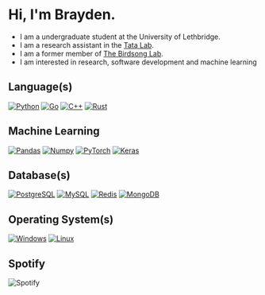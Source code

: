 # Hi, I'm Brayden.

- I am a undergraduate student at the University of Lethbridge.
- I am a research assistant in the [Tata Lab](https://tatalab.ca/).
- I am a former member of [The Birdsong Lab](http://david-logue.squarespace.com/).
- I am interested in research, software development and machine learning

## Language(s)

[![Python](https://img.shields.io/badge/Python-8ec07c?style=for-the-badge&logo=python&logoColor=fe8019&color=282828)](https://github.com/braycarlson)
[![Go](https://img.shields.io/badge/Go-8ec07c?style=for-the-badge&logo=go&logoColor=fe8019&color=282828)](https://github.com/braycarlson)
[![C++](https://img.shields.io/badge/C++-8ec07c?style=for-the-badge&logo=cplusplus&logoColor=fe8019&color=282828)](https://github.com/braycarlson)
[![Rust](https://img.shields.io/badge/Rust-8ec07c?style=for-the-badge&logo=rust&logoColor=fe8019&color=282828)](https://github.com/braycarlson)

## Machine Learning

[![Pandas](https://img.shields.io/badge/Pandas-8ec07c?style=for-the-badge&logo=pandas&logoColor=fe8019&color=282828)](https://github.com/braycarlson)
[![Numpy](https://img.shields.io/badge/Numpy-8ec07c?style=for-the-badge&logo=numpy&logoColor=fe8019&color=282828)](https://github.com/braycarlson)
[![PyTorch](https://img.shields.io/badge/PyTorch-8ec07c?style=for-the-badge&logo=pytorch&logoColor=fe8019&color=282828)](https://github.com/braycarlson)
[![Keras](https://img.shields.io/badge/Keras-8ec07c?style=for-the-badge&logo=keras&logoColor=fe8019&color=282828)](https://github.com/braycarlson)

## Database(s)

[![PostgreSQL](https://img.shields.io/badge/PostgreSQL-8ec07c?style=for-the-badge&logo=postgresql&logoColor=fe8019&color=282828)](https://github.com/braycarlson)
[![MySQL](https://img.shields.io/badge/MySQL-8ec07c?style=for-the-badge&logo=mysql&logoColor=fe8019&color=282828)](https://github.com/braycarlson)
[![Redis](https://img.shields.io/badge/Redis-8ec07c?style=for-the-badge&logo=redis&logoColor=fe8019&color=282828)](https://github.com/braycarlson)
[![MongoDB](https://img.shields.io/badge/MongoDB-8ec07c?style=for-the-badge&logo=mongodb&logoColor=fe8019&color=282828)](https://github.com/braycarlson)

## Operating System(s)

[![Windows](https://img.shields.io/badge/Windows-8ec07c?style=for-the-badge&logo=windows&logoColor=fe8019&color=282828)](https://github.com/braycarlson)
[![Linux](https://img.shields.io/badge/Linux-8ec07c?style=for-the-badge&logo=linux&logoColor=fe8019&color=282828)](https://github.com/braycarlson)

## Spotify

![Spotify](https://spotify-recently-played-readme.vercel.app/api?user=braycarlson&unique={true|1|on|yes})
